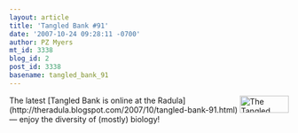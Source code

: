 ```yaml
---
layout: article
title: 'Tangled Bank #91'
date: '2007-10-24 09:28:11 -0700'
author: PZ Myers
mt_id: 3338
blog_id: 2
post_id: 3338
basename: tangled_bank_91
---
```

[<img src="http://pharyngula.org/images/tbbadge.gif" alt="The Tangled Bank" width="88" height="31" style="float:right;" />](http://tangledbank.net/)

<p>The latest 
[Tangled Bank is online at the Radula](http://theradula.blogspot.com/2007/10/tangled-bank-91.html) &mdash; enjoy the diversity of (mostly) biology!</p>
